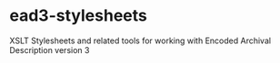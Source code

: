 ead3-stylesheets
================

XSLT Stylesheets and related tools for working with Encoded Archival Description version 3
